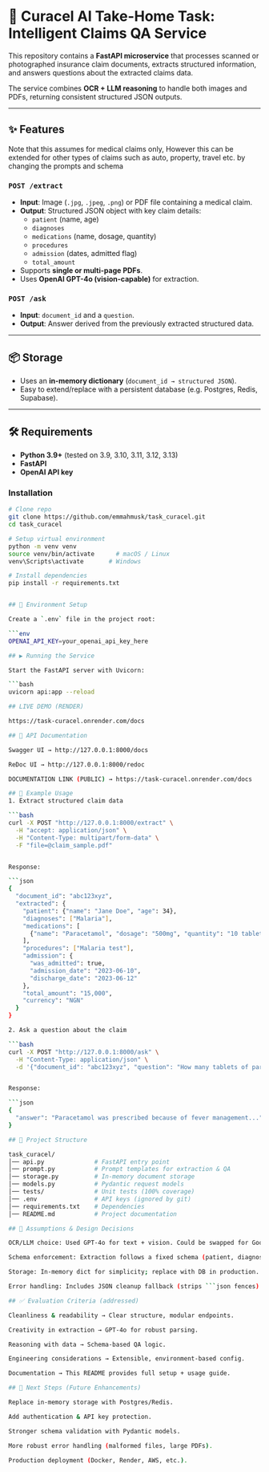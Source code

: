 # 🏥 Curacel AI Take-Home Task: Intelligent Claims QA Service

This repository contains a **FastAPI microservice** that processes scanned or photographed insurance claim documents, extracts structured information, and answers questions about the extracted claims data.

The service combines **OCR + LLM reasoning** to handle both images and PDFs, returning consistent structured JSON outputs.

---

## ✨ Features
Note that this assumes for medical claims only, However this can be extended for other types of claims such as auto, property, travel etc. by changing the prompts and schema

### `POST /extract`
- **Input**: Image (`.jpg`, `.jpeg`, `.png`) or PDF file containing a medical claim.  
- **Output**: Structured JSON object with key claim details:
  - `patient` (name, age)  
  - `diagnoses`  
  - `medications` (name, dosage, quantity)  
  - `procedures`  
  - `admission` (dates, admitted flag)  
  - `total_amount`  
- Supports **single or multi-page PDFs**.  
- Uses **OpenAI GPT-4o (vision-capable)** for extraction.

### `POST /ask`
- **Input**: `document_id` and a `question`.  
- **Output**: Answer derived from the previously extracted structured data.
---

## 📦 Storage
- Uses an **in-memory dictionary** (`document_id → structured JSON`).  
- Easy to extend/replace with a persistent database (e.g. Postgres, Redis, Supabase).

---

## 🛠️ Requirements
- **Python 3.9+** (tested on 3.9, 3.10, 3.11, 3.12, 3.13)
- **FastAPI**
- **OpenAI API key**

### Installation

```bash
# Clone repo
git clone https://github.com/emmahmusk/task_curacel.git
cd task_curacel

# Setup virtual environment
python -m venv venv
source venv/bin/activate      # macOS / Linux
venv\Scripts\activate       # Windows

# Install dependencies
pip install -r requirements.txt


## 🔑 Environment Setup

Create a `.env` file in the project root:

```env
OPENAI_API_KEY=your_openai_api_key_here

## ▶️ Running the Service

Start the FastAPI server with Uvicorn:

```bash
uvicorn api:app --reload

## LIVE DEMO (RENDER)

https://task-curacel.onrender.com/docs

## 📖 API Documentation

Swagger UI → http://127.0.0.1:8000/docs

ReDoc UI → http://127.0.0.1:8000/redoc

DOCUMENTATION LINK (PUBLIC) → https://task-curacel.onrender.com/docs

## 📌 Example Usage
1. Extract structured claim data

```bash
curl -X POST "http://127.0.0.1:8000/extract" \
  -H "accept: application/json" \
  -H "Content-Type: multipart/form-data" \
  -F "file=@claim_sample.pdf"


Response:

```json
{
  "document_id": "abc123xyz",
  "extracted": {
    "patient": {"name": "Jane Doe", "age": 34},
    "diagnoses": ["Malaria"],
    "medications": [
      {"name": "Paracetamol", "dosage": "500mg", "quantity": "10 tablets"}
    ],
    "procedures": ["Malaria test"],
    "admission": {
      "was_admitted": true,
      "admission_date": "2023-06-10",
      "discharge_date": "2023-06-12"
    },
    "total_amount": "15,000",
    "currency": "NGN"
  }
}

2. Ask a question about the claim

```bash
curl -X POST "http://127.0.0.1:8000/ask" \
  -H "Content-Type: application/json" \
  -d '{"document_id": "abc123xyz", "question": "How many tablets of paracetamol were prescribed?"}'


Response:

```json
{
  "answer": "Paracetamol was prescribed because of fever management..."
}

## 📂 Project Structure

task_curacel/
│── api.py              # FastAPI entry point
│── prompt.py           # Prompt templates for extraction & QA
│── storage.py          # In-memory document storage
│── models.py           # Pydantic request models
│── tests/              # Unit tests (100% coverage)
│── .env                # API keys (ignored by git)
│── requirements.txt    # Dependencies
│── README.md           # Project documentation

## 📐 Assumptions & Design Decisions

OCR/LLM choice: Used GPT-4o for text + vision. Could be swapped for Google Gemini or Tesseract + LLM hybrid.

Schema enforcement: Extraction follows a fixed schema (patient, diagnoses, medications, etc.). Could be extended to other types of claim by changing the prompt and schema

Storage: In-memory dict for simplicity; replace with DB in production.

Error handling: Includes JSON cleanup fallback (strips ```json fences).

## ✅ Evaluation Criteria (addressed)

Cleanliness & readability → Clear structure, modular endpoints.

Creativity in extraction → GPT-4o for robust parsing.

Reasoning with data → Schema-based QA logic.

Engineering considerations → Extensible, environment-based config.

Documentation → This README provides full setup + usage guide.

## 🚀 Next Steps (Future Enhancements)

Replace in-memory storage with Postgres/Redis.

Add authentication & API key protection.

Stronger schema validation with Pydantic models.

More robust error handling (malformed files, large PDFs).

Production deployment (Docker, Render, AWS, etc.).
